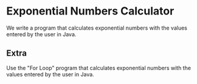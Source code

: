 # Exponential Numbers Calculator
We write a program that calculates exponential numbers with the values entered by the user in Java.

## Extra
Use the "For Loop" program that calculates exponential numbers with the values entered by the user in Java.